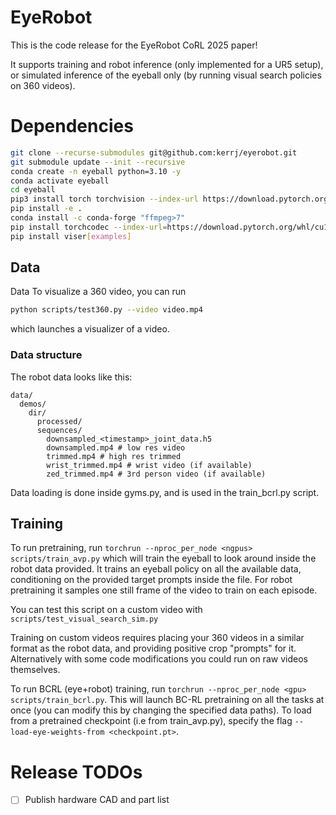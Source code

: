 # EyeRobot
This is the code release for the EyeRobot CoRL 2025 paper! 

It supports training and robot inference (only implemented for a UR5 setup), or simulated inference of the eyeball only (by running visual search policies on 360 videos).

# Dependencies

```bash
git clone --recurse-submodules git@github.com:kerrj/eyerobot.git
git submodule update --init --recursive
conda create -n eyeball python=3.10 -y
conda activate eyeball
cd eyeball
pip3 install torch torchvision --index-url https://download.pytorch.org/whl/cu126
pip install -e .
conda install -c conda-forge "ffmpeg>7"
pip install torchcodec --index-url=https://download.pytorch.org/whl/cu126
pip install viser[examples]
```

## Data
Data 
To visualize a 360 video, you can run

```bash
python scripts/test360.py --video video.mp4
```

which launches a visualizer of a video.

### Data structure
The robot data looks like this:
```
data/
  demos/
    dir/
      processed/
      sequences/
        downsampled_<timestamp>_joint_data.h5
        downsampled.mp4 # low res video
        trimmed.mp4 # high res trimmed
        wrist_trimmed.mp4 # wrist video (if available)
        zed_trimmed.mp4 # 3rd person video (if available)
```

Data loading is done inside gyms.py, and is used in the train_bcrl.py script.

## Training

To run pretraining, run `torchrun --nproc_per_node <ngpus> scripts/train_avp.py` which will train the eyeball to look around inside the robot data provided. It trains an eyeball policy on all the available data, conditioning on the provided target prompts inside the file. For robot pretraining it samples one still frame of the video to train on  each episode.

You can test this script on a custom video with `scripts/test_visual_search_sim.py`

Training on custom videos requires placing your 360 videos in a similar format as the robot data, and providing positive crop "prompts" for it. Alternatively with some code modifications you could run on raw videos themselves.

To run BCRL (eye+robot) training, run `torchrun --nproc_per_node <gpu> scripts/train_bcrl.py`. This will launch BC-RL pretraining on all the tasks at once (you can modify this by changing the specified data paths). To load from a pretrained checkpoint (i.e from train_avp.py), specify the flag `--load-eye-weights-from <checkpoint.pt>`.

# Release TODOs
- [ ] Publish hardware CAD and part list
